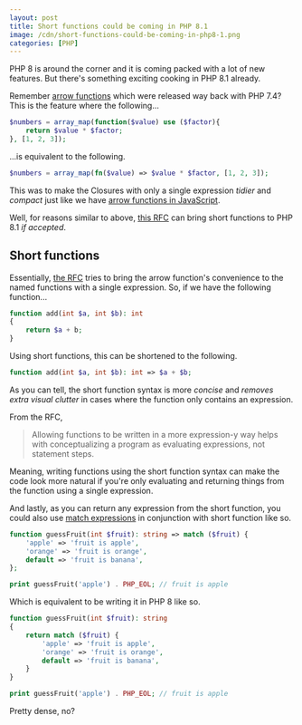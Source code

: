 ```yaml
---
layout: post
title: Short functions could be coming in PHP 8.1
image: /cdn/short-functions-could-be-coming-in-php8-1.png
categories: [PHP]
---
```


PHP 8 is around the corner and it is coming packed with a lot of new features. But there's something exciting cooking in PHP 8.1 already.

Remember [arrow functions](/using-arrow-functions-php/) which were released way back with PHP 7.4? This is the feature where the following...

```php
$numbers = array_map(function($value) use ($factor){
    return $value * $factor;
}, [1, 2, 3]);
```

...is equivalent to the following.

```php
$numbers = array_map(fn($value) => $value * $factor, [1, 2, 3]);
```

This was to make the Closures with only a single expression *tidier* and *compact* just like we have [arrow functions in JavaScript](https://developer.mozilla.org/en-US/docs/Web/JavaScript/Reference/Functions/Arrow_functions).

Well, for reasons similar to above, [this RFC](https://wiki.php.net/rfc/short-functions) can bring short functions to PHP 8.1 *if accepted*.

## Short functions

Essentially, [the RFC](https://wiki.php.net/rfc/short-functions) tries to bring the arrow function's convenience to the named functions with a single expression. So, if we have the following function...

```php
function add(int $a, int $b): int 
{
    return $a + b;
}
```

Using short functions, this can be shortened to the following.

```php
function add(int $a, int $b): int => $a + $b;
```

As you can tell, the short function syntax is more *concise* and *removes extra visual clutter* in cases where the function only contains an expression.

From the RFC,

> Allowing functions to be written in a more expression-y way helps with conceptualizing a program as evaluating expressions, not statement steps.

Meaning, writing functions using the short function syntax can make the code look more natural if you're only evaluating and returning things from the function using a single expression.

And lastly, as you can return any expression from the short function, you could also use [match expressions](/match-expression-alternative-switch-statement-php8/) in conjunction with short function like so.

```php
function guessFruit(int $fruit): string => match ($fruit) {
    'apple' => 'fruit is apple',
    'orange' => 'fruit is orange',
    default => 'fruit is banana',
};

print guessFruit('apple') . PHP_EOL; // fruit is apple
```

Which is equivalent to be writing it in PHP 8 like so.

```php
function guessFruit(int $fruit): string
{
    return match ($fruit) {
        'apple' => 'fruit is apple',
        'orange' => 'fruit is orange',
        default => 'fruit is banana',
    }
}

print guessFruit('apple') . PHP_EOL; // fruit is apple
```

Pretty dense, no?